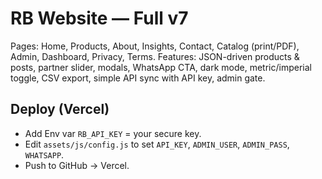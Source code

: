 
# RB Website — Full v7

Pages: Home, Products, About, Insights, Contact, Catalog (print/PDF), Admin, Dashboard, Privacy, Terms.
Features: JSON-driven products & posts, partner slider, modals, WhatsApp CTA, dark mode, metric/imperial toggle, CSV export, simple API sync with API key, admin gate.

## Deploy (Vercel)
- Add Env var `RB_API_KEY` = your secure key.
- Edit `assets/js/config.js` to set `API_KEY`, `ADMIN_USER`, `ADMIN_PASS`, `WHATSAPP`.
- Push to GitHub → Vercel.

